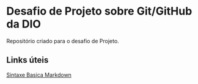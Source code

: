 # Desafio de Projeto sobre Git/GitHub da DIO
Repositório criado para o desafio de Projeto.

## Links úteis
[Sintaxe Basica Markdown](https://www.markdownguide.org/basic-syntax)
